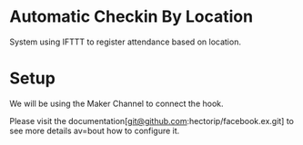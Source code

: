 # Automatic Checkin By Location
System using IFTTT to register attendance based on location.

# Setup

We will be using the Maker Channel to connect the hook.

Please visit the documentation[git@github.com:hectorip/facebook.ex.git] to see more details av=bout how to configure it.
